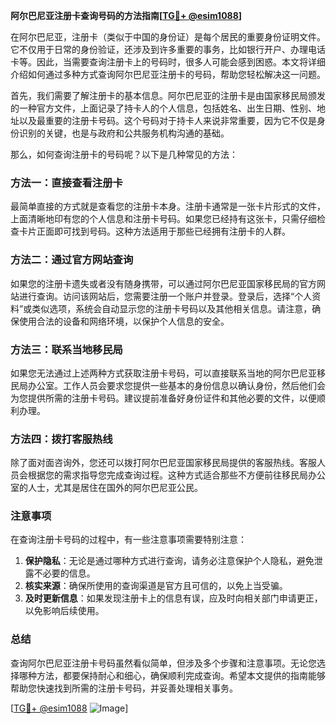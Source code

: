 **阿尔巴尼亚注册卡查询号码的方法指南[[TG💪+ @esim1088](https://t.me/s/esim1088)]**

在阿尔巴尼亚，注册卡（类似于中国的身份证）是每个居民的重要身份证明文件。它不仅用于日常的身份验证，还涉及到许多重要的事务，比如银行开户、办理电话卡等。因此，当需要查询注册卡上的号码时，很多人可能会感到困惑。本文将详细介绍如何通过多种方式查询阿尔巴尼亚注册卡的号码，帮助您轻松解决这一问题。

首先，我们需要了解注册卡的基本信息。阿尔巴尼亚的注册卡是由国家移民局颁发的一种官方文件，上面记录了持卡人的个人信息，包括姓名、出生日期、性别、地址以及最重要的注册卡号码。这个号码对于持卡人来说非常重要，因为它不仅是身份识别的关键，也是与政府和公共服务机构沟通的基础。

那么，如何查询注册卡的号码呢？以下是几种常见的方法：

### 方法一：直接查看注册卡

最简单直接的方式就是查看您的注册卡本身。注册卡通常是一张卡片形式的文件，上面清晰地印有您的个人信息和注册卡号码。如果您已经持有这张卡，只需仔细检查卡片正面即可找到号码。这种方法适用于那些已经拥有注册卡的人群。

### 方法二：通过官方网站查询

如果您的注册卡遗失或者没有随身携带，可以通过阿尔巴尼亚国家移民局的官方网站进行查询。访问该网站后，您需要注册一个账户并登录。登录后，选择“个人资料”或类似选项，系统会自动显示您的注册卡号码以及其他相关信息。请注意，确保使用合法的设备和网络环境，以保护个人信息的安全。

### 方法三：联系当地移民局

如果您无法通过上述两种方式获取注册卡号码，可以直接联系当地的阿尔巴尼亚移民局办公室。工作人员会要求您提供一些基本的身份信息以确认身份，然后他们会为您提供所需的注册卡号码。建议提前准备好身份证件和其他必要的文件，以便顺利办理。

### 方法四：拨打客服热线

除了面对面咨询外，您还可以拨打阿尔巴尼亚国家移民局提供的客服热线。客服人员会根据您的需求指导您完成查询过程。这种方式适合那些不方便前往移民局办公室的人士，尤其是居住在国外的阿尔巴尼亚公民。

### 注意事项

在查询注册卡号码的过程中，有一些注意事项需要特别注意：

1. **保护隐私**：无论是通过哪种方式进行查询，请务必注意保护个人隐私，避免泄露不必要的信息。
2. **核实来源**：确保所使用的查询渠道是官方且可信的，以免上当受骗。
3. **及时更新信息**：如果发现注册卡上的信息有误，应及时向相关部门申请更正，以免影响后续使用。

### 总结

查询阿尔巴尼亚注册卡号码虽然看似简单，但涉及多个步骤和注意事项。无论您选择哪种方法，都要保持耐心和细心，确保顺利完成查询。希望本文提供的指南能够帮助您快速找到所需的注册卡号码，并妥善处理相关事务。

[[TG💪+ @esim1088](https://t.me/s/esim1088) ![Image](https://i.postimg.cc/4NQfJmqS/Snipaste-2025-05-13-00-14-12.png)]